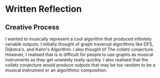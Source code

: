 # Written Reflection

## Creative Process

I wanted to musically represent a cool algorithm that produced infinitely variable outputs. I initially thought of graph traversal algorithms like DFS, Dijkstra's, and Kahn's Algorithm. I also thought of The collatz conjecture. However, I realised that is is difficult for people to use graphs as musical instruments as they get unwieldy really quickly. I also realised that the collatz conjecture would produce outputs that may be too random to be a musical instrument or an algorithmic composition.

